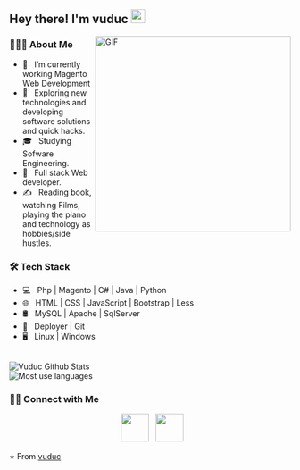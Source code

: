 <h2> Hey there! I'm vuduc <img src="https://github.com/vdvuong/vdvuong/blob/master/images/hi.gif" width="25"></h2>
<img align="right" alt="GIF" src="https://github.com/vdvuong/vdvuong/blob/master/images/vtearit.gif" width="350"/>

<h3> 👨🏻‍💻 About Me </h3>

- 🔭 &nbsp; I’m currently working Magento Web Development
- 🤔 &nbsp; Exploring new technologies and developing software solutions and quick hacks.
- 🎓 &nbsp; Studying Sofware Engineering.
- 💼 &nbsp; Full stack Web developer.
- ✍️ &nbsp; Reading book, watching Films, playing the piano and technology as hobbies/side hustles.

<h3>🛠 Tech Stack</h3>

- 💻 &nbsp; Php | Magento | C# | Java | Python  
- 🌐 &nbsp; HTML | CSS | JavaScript | Bootstrap | Less 
- 🛢 &nbsp; MySQL | Apache | SqlServer
- 🔧 &nbsp; Deployer | Git
- 🖥 &nbsp; Linux | Windows

<br>

<img align="center" src="https://github-readme-stats.vercel.app/api?username=vdvuong&include_all_commits=true&count_private=true&show_icons=true&line_height=20&theme=gruvbox" alt="Vuduc Github Stats">
<br>

<img align="center" src="https://github-readme-stats.vercel.app/api/top-langs/?username=vdvuong&layout=compact&text_color=daf7dc&bg_color=222222" alt="Most use languages">

<h3> 🤝🏻 Connect with Me </h3>

<p align="center">
  &nbsp; <a href="https://join.skype.com/invite/tpfK8Fin7cw6" target="_blank" rel="noopener noreferrer"><img src="https://img.icons8.com/plasticine/100/000000/skype.png" width="50" /></a>   
&nbsp; <a href="mailto:vuongvd.se@gmail.com" target="_blank" rel="noopener noreferrer"><img src="https://img.icons8.com/plasticine/100/000000/gmail.png"  width="50" /></a>
</p>

⭐️ From [vuduc](https://github.com/vdvuong)
<!---
vdvuong/vdvuong is a ✨ special ✨ repository because its `README.md` (this file) appears on your GitHub profile.
You can click the Preview link to take a look at your changes.
--->
